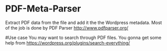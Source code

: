 # PDF-Meta-Parser
Extract PDF data from the file and add it the the Wordpress metadata. Most of the job is done by PDF Parser http://www.pdfparser.org/

#Use case
You may want to search through PDF files. You gonna get some help from https://wordpress.org/plugins/search-everything/ 
